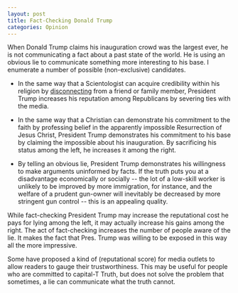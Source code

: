```yaml
---
layout: post
title: Fact-Checking Donald Trump
categories: Opinion
---
```


When Donald Trump claims his inauguration crowd was the largest ever, he is not communicating a fact about a past state of the world. He is using an obvious lie to communicate something more interesting to his base. I enumerate a number of possible (non-exclusive) candidates.

* In the same way that a Scientologist can acquire credibility within his religion by [disconnecting](https://en.wikipedia.org/wiki/Disconnection) from a friend or family member, President Trump increases his reputation among Republicans by severing ties with the media.

* In the same way that a Christian can demonstrate his commitment to the faith by professing belief in the apparently impossible Resurrection of Jesus Christ, President Trump demonstrates his commitment to his base by claiming the impossible about his inauguration. By sacrificing his status among the left, he increases it among the right.

* By telling an obvious lie, President Trump demonstrates his willingness to make arguments uninformed by facts. If the truth puts you at a disadvantage economically or socially -- the lot of a low-skill worker is unlikely to be improved by more immigration, for instance, and the welfare of a prudent gun-owner will inevitably be decreased by more stringent gun control -- this is an appealing quality.

While fact-checking President Trump may increase the reputational cost he pays for lying among the left, it may actually increase his gains among the right. The act of fact-checking increases the number of people aware of the lie. It makes the fact that Pres. Trump was willing to be exposed in this way all the more impressive.

Some have proposed a kind of (reputational score) for media outlets to allow readers to gauge their trustworthiness. This may be useful for people who are committed to capital-T Truth, but does not solve the problem that sometimes, a lie can communicate what the truth cannot.
